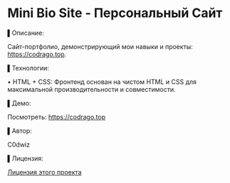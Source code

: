 # Mini Bio Site - Персональный Сайт

▌Описание:

Сайт-портфолио, демонстрирующий мои навыки и проекты: https://codrago.top.

▌Технологии:

•  HTML + CSS: Фронтенд основан на чистом HTML и CSS для максимальной производительности и совместимости.

▌Демо:

Посмотреть: https://codrago.top

▌Автор:

C0dwiz


▌Лицензия:

[Лицензия этого проекта](LICENSE)